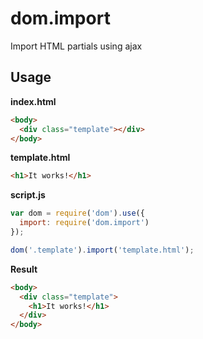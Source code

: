 dom.import
==========

Import HTML partials using ajax

Usage
-----

**index.html**

```html
<body>
  <div class="template"></div>
</body>
```

**template.html**

```html
<h1>It works!</h1>
```

**script.js**

```js
var dom = require('dom').use({
  import: require('dom.import')
});

dom('.template').import('template.html');
```

**Result**

```html
<body>
  <div class="template">
    <h1>It works!</h1>
  </div>
</body>
```
